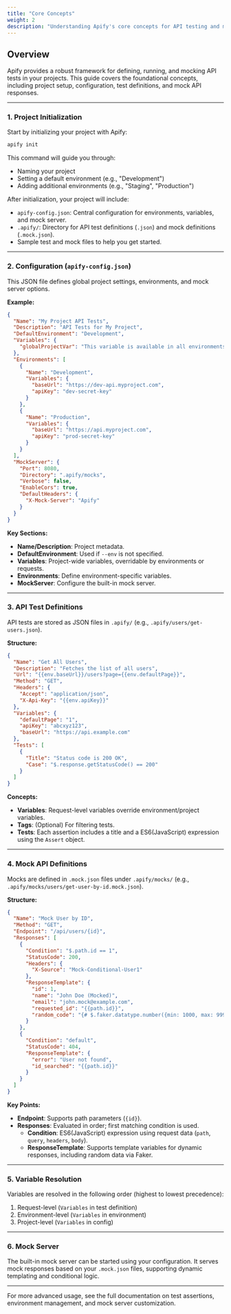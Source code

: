 ```yaml
---
title: "Core Concepts"
weight: 2
description: "Understanding Apify's core concepts for API testing and mocking."
---
```


## Overview

Apify provides a robust framework for defining, running, and mocking API tests in your projects. This guide covers the foundational concepts, including project setup, configuration, test definitions, and mock API responses.

---

### 1. Project Initialization

Start by initializing your project with Apify:

```bash
apify init
```

This command will guide you through:

- Naming your project
- Setting a default environment (e.g., "Development")
- Adding additional environments (e.g., "Staging", "Production")

After initialization, your project will include:

- `apify-config.json`: Central configuration for environments, variables, and mock server.
- `.apify/`: Directory for API test definitions (`.json`) and mock definitions (`.mock.json`).
- Sample test and mock files to help you get started.

---

### 2. Configuration (`apify-config.json`)

This JSON file defines global project settings, environments, and mock server options.

**Example:**

```json
{
  "Name": "My Project API Tests",
  "Description": "API Tests for My Project",
  "DefaultEnvironment": "Development",
  "Variables": {
    "globalProjectVar": "This variable is available in all environments and tests"
  },
  "Environments": [
    {
      "Name": "Development",
      "Variables": {
        "baseUrl": "https://dev-api.myproject.com",
        "apiKey": "dev-secret-key"
      }
    },
    {
      "Name": "Production",
      "Variables": {
        "baseUrl": "https://api.myproject.com",
        "apiKey": "prod-secret-key"
      }
    }
  ],
  "MockServer": {
    "Port": 8080,
    "Directory": ".apify/mocks",
    "Verbose": false,
    "EnableCors": true,
    "DefaultHeaders": {
      "X-Mock-Server": "Apify"
    }
  }
}
```

**Key Sections:**

- **Name/Description**: Project metadata.
- **DefaultEnvironment**: Used if `--env` is not specified.
- **Variables**: Project-wide variables, overridable by environments or requests.
- **Environments**: Define environment-specific variables.
- **MockServer**: Configure the built-in mock server.

---

### 3. API Test Definitions

API tests are stored as JSON files in `.apify/` (e.g., `.apify/users/get-users.json`).

**Structure:**

```json
{
  "Name": "Get All Users",
  "Description": "Fetches the list of all users",
  "Url": "{{env.baseUrl}}/users?page={{env.defaultPage}}",
  "Method": "GET",
  "Headers": {
    "Accept": "application/json",
    "X-Api-Key": "{{env.apiKey}}"
  },
  "Variables": {
    "defaultPage": "1",
    "apiKey": "abcxyz123",
    "baseUrl": "https://api.example.com"
  },
  "Tests": [
    {
      "Title": "Status code is 200 OK",
      "Case": "$.response.getStatusCode() == 200"
    }
  ]
}
```

**Concepts:**

- **Variables**: Request-level variables override environment/project variables.
- **Tags**: (Optional) For filtering tests.
- **Tests**: Each assertion includes a title and a ES6(JavaScript) expression using the `Assert` object.

---

### 4. Mock API Definitions

Mocks are defined in `.mock.json` files under `.apify/mocks/` (e.g., `.apify/mocks/users/get-user-by-id.mock.json`).

**Structure:**

```json
{
  "Name": "Mock User by ID",
  "Method": "GET",
  "Endpoint": "/api/users/{id}",
  "Responses": [
    {
      "Condition": "$.path.id == 1",
      "StatusCode": 200,
      "Headers": {
        "X-Source": "Mock-Conditional-User1"
      },
      "ResponseTemplate": {
        "id": 1,
        "name": "John Doe (Mocked)",
        "email": "john.mock@example.com",
        "requested_id": "{{path.id}}",
        "random_code": "{# $.faker.datatype.number({min: 1000, max: 9999}) #}"
      }
    },
    {
      "Condition": "default",
      "StatusCode": 404,
      "ResponseTemplate": {
        "error": "User not found",
        "id_searched": "{{path.id}}"
      }
    }
  ]
}
```

**Key Points:**

- **Endpoint**: Supports path parameters (`{id}`).
- **Responses**: Evaluated in order; first matching condition is used.
  - **Condition**: ES6(JavaScript) expression using request data (`path`, `query`, `headers`, `body`).
  - **ResponseTemplate**: Supports template variables for dynamic responses, including random data via Faker.

---

### 5. Variable Resolution

Variables are resolved in the following order (highest to lowest precedence):

1. Request-level (`Variables` in test definition)
2. Environment-level (`Variables` in environment)
3. Project-level (`Variables` in config)

---

### 6. Mock Server

The built-in mock server can be started using your configuration. It serves mock responses based on your `.mock.json` files, supporting dynamic templating and conditional logic.

---

For more advanced usage, see the full documentation on test assertions, environment management, and mock server customization.

